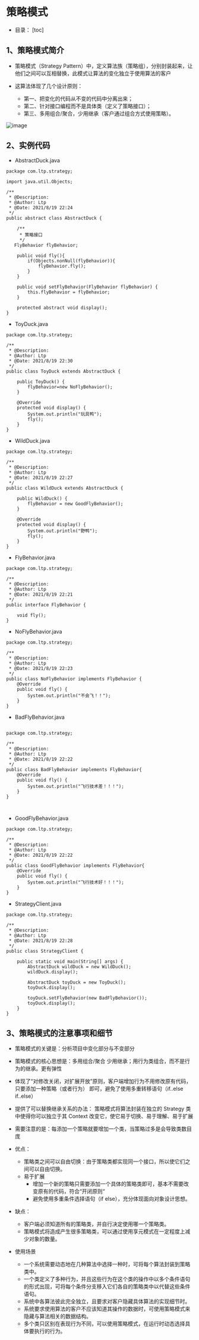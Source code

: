 # 策略模式

- 目录：
[toc]


## 1、策略模式简介

- 策略模式（Strategy Pattern）中，定义算法族（策略组），分别封装起来，让他们之间可以互相替换，此模式让算法的变化独立于使用算法的客户

- 这算法体现了几个设计原则：
    - 第一、把变化的代码从不变的代码中分离出来；
    - 第二、针对接口编程而不是具体类（定义了策略接口）；
    - 第三、多用组合/聚合，少用继承（客户通过组合方式使用策略）。



![image](https://note.youdao.com/yws/public/resource/c937daeaf313c98c11747670907183cf/xmlnote/WEBRESOURCE06f73799ae9b43b27e46e8eaf76fd87d/34730)

## 2、实例代码

- AbstractDuck.java

```
package com.ltp.strategy;

import java.util.Objects;

/**
 * @Description:
 * @Author: Ltp
 * @Date: 2021/8/19 22:24
 */
public abstract class AbstractDuck {

    /**
     * 策略接口
     */
   FlyBehavior flyBehavior;

    public void fly(){
        if(Objects.nonNull(flyBehavior)){
            flyBehavior.fly();
        }
    }

    public void setFlyBehavior(FlyBehavior flyBehavior) {
        this.flyBehavior = flyBehavior;
    }

    protected abstract void display();
}

```





- ToyDuck.java

```
package com.ltp.strategy;

/**
 * @Description:
 * @Author: Ltp
 * @Date: 2021/8/19 22:30
 */
public class ToyDuck extends AbstractDuck {

    public ToyDuck() {
        flyBehavior=new NoFlyBehavior();
    }

    @Override
    protected void display() {
        System.out.println("玩具鸭");
        fly();
    }
}

```



- WildDuck.java
```
package com.ltp.strategy;

/**
 * @Description:
 * @Author: Ltp
 * @Date: 2021/8/19 22:27
 */
public class WildDuck extends AbstractDuck {

    public WildDuck() {
        flyBehavior = new GoodFlyBehavior();
    }

    @Override
    protected void display() {
        System.out.println("野鸭");
        fly();
    }
}

```

- FlyBehavior.java
```
package com.ltp.strategy;

/**
 * @Description:
 * @Author: Ltp
 * @Date: 2021/8/19 22:21
 */
public interface FlyBehavior {

    void fly();
}

```

- NoFlyBehavior.java
```
package com.ltp.strategy;

/**
 * @Description:
 * @Author: Ltp
 * @Date: 2021/8/19 22:23
 */
public class NoFlyBehavior implements FlyBehavior {
    @Override
    public void fly() {
        System.out.println("不会飞！！");
    }
}

```

- BadFlyBehavior.java
```

package com.ltp.strategy;

/**
 * @Description:
 * @Author: Ltp
 * @Date: 2021/8/19 22:22
 */
public class BadFlyBehavior implements FlyBehavior{
    @Override
    public void fly() {
        System.out.println("飞行技术差！！！");
    }
}



```

- GoodFlyBehavior.java
```
package com.ltp.strategy;

/**
 * @Description:
 * @Author: Ltp
 * @Date: 2021/8/19 22:22
 */
public class GoodFlyBehavior implements FlyBehavior{
    @Override
    public void fly() {
        System.out.println("飞行技术好！！！");
    }
}

```

- StrategyClient.java
```
package com.ltp.strategy;

/**
 * @Description:
 * @Author: Ltp
 * @Date: 2021/8/19 22:28
 */
public class StrategyClient {

    public static void main(String[] args) {
        AbstractDuck wildDuck = new WildDuck();
        wildDuck.display();

        AbstractDuck toyDuck = new ToyDuck();
        toyDuck.display();

        toyDuck.setFlyBehavior(new BadFlyBehavior());
        toyDuck.display();
    }
}

```


## 3、策略模式的注意事项和细节


- 策略模式的关键是：分析项目中变化部分与不变部分

- 策略模式的核心思想是：多用组合/聚合 少用继承；用行为类组合，而不是行为的继承。更有弹性

- 体现了“对修改关闭，对扩展开放”原则，客户端增加行为不用修改原有代码，只要添加一种策略（或者行为） 即可，避免了使用多重转移语句（if..else if..else）

- 提供了可以替换继承关系的办法： 策略模式将算法封装在独立的 Strategy 类中使得你可以独立于其 Context 改变它，使它易于切换、易于理解、易于扩展

- 需要注意的是：每添加一个策略就要增加一个类，当策略过多是会导致类数目庞


- 优点：
    - 策略类之间可以自由切换：由于策略类都实现同一个接口，所以使它们之间可以自由切换。
    - 易于扩展
        - 增加一个新的策略只需要添加一个具体的策略类即可，基本不需要改变原有的代码，符合“开闭原则“
        - 避免使用多重条件选择语句（if else），充分体现面向对象设计思想。

- 缺点：
    - 客户端必须知道所有的策略类，并自行决定使用哪一个策略类。
    - 策略模式将造成产生很多策略类，可以通过使用享元模式在一定程度上减少对象的数量。


- 使用场景
    - 一个系统需要动态地在几种算法中选择一种时，可将每个算法封装到策略类中。
    - 一个类定义了多种行为，并且这些行为在这个类的操作中以多个条件语句的形式出现，可将每个条件分支移入它们各自的策略类中以代替这些条件语句。
    - 系统中各算法彼此完全独立，且要求对客户隐藏具体算法的实现细节时。
    - 系统要求使用算法的客户不应该知道其操作的数据时，可使用策略模式来隐藏与算法相关的数据结构。
    - 多个类只区别在表现行为不同，可以使用策略模式，在运行时动态选择具体要执行的行为。


